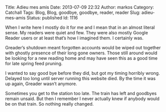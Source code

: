 Title: Adieu mes amis
Date: 2013-07-09 22:32
Author: markos
Category: Catchall
Tags: Blog, Blog, goodbye, goodbye, reader, reader
Slug: adieu-mes-amis
Status: published
Id: 1116

<html>
 <body>
  <div>
   <p>
    When I write here I mostly do it for me and I mean that in an almost literal sense. My readers were quiet and few. They were also mostly Google Reader users or at least that’s how I imagined them. I certainly was.
   </p>
   <p>
    Greader’s shutdown meant forgotten accounts would be wiped out together with ghostly presence of their long gone owners. Those still around would be looking for a new reading home and may have seen this as a good time for late spring feed pruning.
   </p>
   <p>
    I wanted to say good bye before they did, but got my timing horribly wrong. Delayed too long until server running this website died. By the time it was up again, Greader wasn’t anymore.
   </p>
   <p>
    Sometimes you get to the station too late. The train has left and goodbyes remain unsaid. But then I remember I never actually knew if anybody would be on that train. So nothing really changed.
   </p>
  </div>
 </body>
</html>